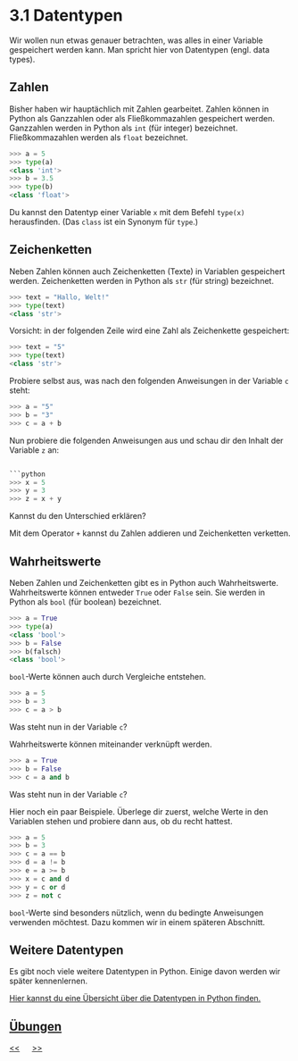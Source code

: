 # 3.1 Datentypen

Wir wollen nun etwas genauer betrachten, 
was alles in einer Variable gespeichert werden kann.
Man spricht hier von Datentypen (engl. data types).

## Zahlen

Bisher haben wir hauptächlich mit Zahlen gearbeitet.
Zahlen können in Python als Ganzzahlen oder als Fließkommazahlen gespeichert werden.
Ganzzahlen werden in Python als `int` (für integer) bezeichnet.
Fließkommazahlen werden als `float` bezeichnet.

```python
>>> a = 5
>>> type(a)
<class 'int'>
>>> b = 3.5
>>> type(b)
<class 'float'>
```

Du kannst den Datentyp einer Variable `x` mit dem Befehl `type(x)` herausfinden.
(Das `class` ist ein Synonym für `type`.)

## Zeichenketten

Neben Zahlen können auch Zeichenketten (Texte) in Variablen gespeichert werden.
Zeichenketten werden in Python als `str` (für string) bezeichnet.

```python
>>> text = "Hallo, Welt!"
>>> type(text)
<class 'str'>
```

Vorsicht: in der folgenden Zeile wird eine Zahl als Zeichenkette gespeichert:

```python
>>> text = "5"
>>> type(text)
<class 'str'>
```

Probiere selbst aus, was nach den folgenden Anweisungen in der Variable `c` steht:

```python
>>> a = "5"
>>> b = "3"
>>> c = a + b
```

Nun probiere die folgenden Anweisungen aus und schau dir den Inhalt der Variable `z` an:

```python

```python
>>> x = 5
>>> y = 3
>>> z = x + y
```

Kannst du den Unterschied erklären?

Mit dem Operator `+` kannst du Zahlen addieren und Zeichenketten verketten.

## Wahrheitswerte

Neben Zahlen und Zeichenketten gibt es in Python auch Wahrheitswerte.
Wahrheitswerte können entweder `True` oder `False` sein.
Sie werden in Python als `bool` (für boolean) bezeichnet.

```python
>>> a = True
>>> type(a)
<class 'bool'>
>>> b = False
>>> b(falsch)
<class 'bool'>
```

`bool`-Werte können auch durch Vergleiche entstehen.

```python
>>> a = 5
>>> b = 3
>>> c = a > b
```

Was steht nun in der Variable `c`?

Wahrheitswerte können miteinander verknüpft werden.

```python
>>> a = True
>>> b = False
>>> c = a and b
```


Was steht nun in der Variable `c`?

Hier noch ein paar Beispiele. Überlege dir zuerst, welche Werte in den 
Variablen stehen und probiere dann aus, ob du recht hattest.

```python
>>> a = 5
>>> b = 3
>>> c = a == b
>>> d = a != b
>>> e = a >= b
>>> x = c and d
>>> y = c or d
>>> z = not c
``` 

`bool`-Werte sind besonders nützlich, wenn du bedingte Anweisungen verwenden möchtest.
Dazu kommen wir in einem späteren Abschnitt.



## Weitere Datentypen

Es gibt noch viele weitere Datentypen in Python.
Einige davon werden wir später kennenlernen.

[Hier kannst du eine Übersicht über die Datentypen in Python finden.](https://www.w3schools.com/python/python_datatypes.asp)

## [Übungen](../uebungen/UE_3.1_Datentypen.md)


[<<](3.0_Variablen.md) &emsp; [>>](4.0_Script.md)